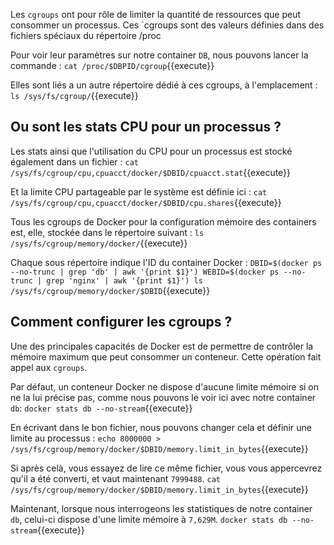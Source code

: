 
Les `cgroups` ont pour rôle de limiter la quantité de ressources que peut consommer un processus.
Ces `cgroups sont des valeurs définies dans des fichiers spéciaux du répertoire /proc 

Pour voir leur paramètres sur notre container `DB`, nous pouvons lancer la commande : 
`cat /proc/$DBPID/cgroup`{{execute}}

Elles sont liés a un autre répertoire dédié à ces cgroups, à l'emplacement : 
`ls /sys/fs/cgroup/`{{execute}}


## Ou sont les stats CPU pour un processus ?

Les stats ainsi que l'utilisation du CPU pour un processus est stocké également dans un fichier : 
`cat /sys/fs/cgroup/cpu,cpuacct/docker/$DBID/cpuacct.stat`{{execute}}

Et la limite CPU partageable par le système est définie ici : 
`cat /sys/fs/cgroup/cpu,cpuacct/docker/$DBID/cpu.shares`{{execute}}

Tous les cgroups de Docker pour la configuration mémoire des containers est, elle, stockée dans le répertoire suivant : 
`ls /sys/fs/cgroup/memory/docker/`{{execute}}

Chaque sous répertoire indique l'ID du container Docker : 
`DBID=$(docker ps --no-trunc | grep 'db' | awk '{print $1}')
WEBID=$(docker ps --no-trunc | grep 'nginx' | awk '{print $1}')
ls /sys/fs/cgroup/memory/docker/$DBID`{{execute}}

## Comment configurer les cgroups ?

Une des principales capacités de Docker est de permettre de contrôler la mémoire maximum que peut consommer un conteneur. Cette opération fait appel aux `cgroups`.

Par défaut, un conteneur Docker ne dispose d'aucune limite mémoire si on ne la lui précise pas, comme nous pouvons le voir ici avec notre container `db`: 
`docker stats db --no-stream`{{execute}}

En écrivant dans le bon fichier, nous pouvons changer cela et définir une limite au processus : 
`echo 8000000 > /sys/fs/cgroup/memory/docker/$DBID/memory.limit_in_bytes`{{execute}}

Si après celà, vous essayez de lire ce même fichier, vous vous appercevrez qu'il a été converti, et vaut maintenant `7999488`. 
`cat /sys/fs/cgroup/memory/docker/$DBID/memory.limit_in_bytes`{{execute}}

Maintenant, lorsque nous interrogeons les statistiques de notre container `db`, celui-ci dispose d'une limite mémoire à `7,629M`.
`docker stats db --no-stream`{{execute}}
